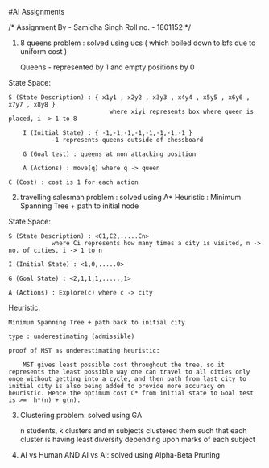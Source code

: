 #AI Assignments

/*
Assignment By - Samidha Singh
Roll no. - 1801152
*/

1. 8 queens problem : solved using ucs ( which boiled down to bfs due to uniform cost )

	Queens - represented by 1 and empty positions by 0

State Space:

	S (State Description) : { x1y1 , x2y2 , x3y3 , x4y4 , x5y5 , x6y6 , x7y7 , x8y8 }
                                where xiyi represents box where queen is placed, i -> 1 to 8
 
        I (Initial State) : { -1,-1,-1,-1,-1,-1,-1,-1 }
			    -1 represents queens outside of chessboard

        G (Goal test) : queens at non attacking position

        A (Actions) : move(q) where q -> queen

	C (Cost) : cost is 1 for each action


2. travelling salesman problem : solved using A* 
				 Heuristic : Minimum Spanning Tree + path to initial node

State Space:
	
	S (State Description) : <C1,C2,.....Cn>
				where Ci represents how many times a city is visited, n -> no. of cities, i -> 1 to n
	
	I (Initial State) : <1,0,.....0>
	
	G (Goal State) : <2,1,1,1,.....,1>
	
	A (Actions) : Explore(c) where c -> city


Heuristic:

	Minimum Spanning Tree + path back to initial city

	type : underestimating (admissible)

	proof of MST as underestimating heuristic: 

		MST gives least possible cost throughout the tree, so it represents the least possible way one can travel to all cities only once without getting into a cycle, and then path from last city to initial city is also being added to provide more accuracy on heuristic. Hence the optimum cost C* from initial state to Goal test is >=  h*(n) + g(n).

3. Clustering problem: solved using GA

	n students, k clusters and m subjects
	clustered them such that each cluster is having least diversity depending upon marks of each subject
	
4. AI vs Human AND AI vs AI: solved using Alpha-Beta Pruning
	
	
